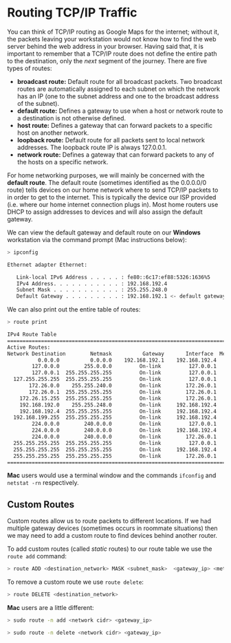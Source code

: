 # Routing TCP/IP Traffic

You can think of TCP/IP routing as Google Maps for the internet; without it, the packets leaving your workstation would not know how to find the web server behind the web address in your browser. Having said that, it is important to remember that a TCP/IP route does not define the entire path to the destination, only the *next* segment of the journey. There are five types of routes:

- **broadcast route:** Default route for all broadcast packets. Two broadcast routes are automatically assigned to each subnet on which the network has an IP (one to the subnet address and one to the broadcast address of the subnet).
- **default route:** Defines a gateway to use when a host or network route to a destination is not otherwise defined.
- **host route:** Defines a gateway that can forward packets to a specific host on another network.
- **loopback route:** Default route for all packets sent to local network addresses. The loopback route IP is always 127.0.0.1.
- **network route:** Defines a gateway that can forward packets to any of the hosts on a specific network.

For home networking purposes, we will mainly be concerned with the **default route**. The default route (sometimes identified as the 0.0.0.0/0 route) tells devices on our home network where to send TCP/IP packets to in order to get to the internet. This is typically the device our ISP provided (i.e. where our home internet connection plugs in). Most home routers use DHCP to assign addresses to devices and will also assign the default gateway.

We can view the default gateway and default route on our **Windows** workstation via the command prompt (Mac instructions below):

```bash
> ipconfig

Ethernet adapter Ethernet:

   Link-local IPv6 Address . . . . . : fe80::6c17:ef88:5326:1636%5
   IPv4 Address. . . . . . . . . . . : 192.168.192.4
   Subnet Mask . . . . . . . . . . . : 255.255.248.0
   Default Gateway . . . . . . . . . : 192.168.192.1 <- default gateway
```

We can also print out the entire table of routes:

```bash
> route print

IPv4 Route Table
===========================================================================
Active Routes:
Network Destination        Netmask          Gateway       Interface  Metric
          0.0.0.0          0.0.0.0    192.168.192.1    192.168.192.4     25 <- default route
        127.0.0.0        255.0.0.0         On-link         127.0.0.1    331
        127.0.0.1  255.255.255.255         On-link         127.0.0.1    331
  127.255.255.255  255.255.255.255         On-link         127.0.0.1    331
       172.26.0.0    255.255.240.0         On-link        172.26.0.1   5256
       172.26.0.1  255.255.255.255         On-link        172.26.0.1   5256
    172.26.15.255  255.255.255.255         On-link        172.26.0.1   5256
    192.168.192.0    255.255.248.0         On-link     192.168.192.4    281
    192.168.192.4  255.255.255.255         On-link     192.168.192.4    281
  192.168.199.255  255.255.255.255         On-link     192.168.192.4    281
        224.0.0.0        240.0.0.0         On-link         127.0.0.1    331
        224.0.0.0        240.0.0.0         On-link     192.168.192.4    281
        224.0.0.0        240.0.0.0         On-link        172.26.0.1   5256
  255.255.255.255  255.255.255.255         On-link         127.0.0.1    331
  255.255.255.255  255.255.255.255         On-link     192.168.192.4    281
  255.255.255.255  255.255.255.255         On-link        172.26.0.1   5256
===========================================================================
```

**Mac** users would use a terminal window and the commands `ifconfig` and `netstat -rn` respectively.

## Custom Routes

Custom routes allow us to route packets to different locations. If we had multiple gateway devices (sometimes occurs in roommate situations) then we may need to add a custom route to find devices behind another router.

To add custom routes (called *static* routes) to our route table we use the `route add` command:

```bash
> route ADD <destination_network> MASK <subnet_mask>  <gateway_ip> <metric_cost>
```

To remove a custom route we use `route delete`:

```bash
> route DELETE <destination_network>
```

**Mac** users are a little different:

```bash
> sudo route -n add <network cidr> <gateway_ip>
```

```bash
> sudo route -n delete <network cidr> <gateway_ip>
```

